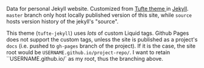 Data for personal Jekyll website. Customized from <a href="//github.com/clayh53/tufte-jekyll">Tufte theme </a> in <a href="//jekyllrb.com">Jekyll</a>. `master` branch only host locally published version of this site, while `source` hosts version history of the jekyll's "source".

This theme (`tufte-jekyll`) uses *lots* of custom Liquid tags. Github Pages does not support the custom tags, unless the site is published as a project's `docs` (i.e. pushed to `gh-pages` branch of the project). If it is the case, the site root would be `USERNAME.github.io/project-repo/`. I want to retain ``USERNAME.github.io/` as my root, thus the branching above.